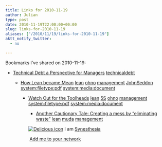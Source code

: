 ```yaml
---
title: Links for 2010-11-19
author: Julian
type: post
date: 2010-11-19T22:00:00+00:00
slug: links-for-2010-11-19 
aliases: ["/2010/11/19/links-for-2010-11-19"]
aktt_notify_twitter:
  - no

---
```

Bookmarks I&#8217;ve shared on 2010-11-19:

  * [Technical Debt a Perspective for Managers][1] 
    [technicaldebt][2] </li> 
    
      * [How Lean became Mean][3] 
        [lean][4] [ohno][5] [management][6] [JohnSeddon][7] [system:filetype:pdf][8] [system:media:document][9] </li> 
        
          * [Watch Out for the Toolheads][10] 
            [lean][4] [5S][11] [ohno][5] [management][6] [system:filetype:pdf][8] [system:media:document][9] </li> 
            
              * [Another Cautionary Tale: Creating a mess by &ldquo;eliminating waste&rdquo;][12] 
                [lean][4] [muda][13] [management][6] </li> </ul> 
                
                <p class="deliciouslink">
                  <a href="https://del.icio.us/synesthesia" title="See all my bookmarks on del.icio.us"><img src="https://www.synesthesia.co.uk/images/deliciousicon.jpg" alt="Delicious icon" /></a>&nbsp;I am <a href="https://del.icio.us/synesthesia" title="See all my bookmarks on del.icio.us">Synesthesia</a>
                </p>
                
                <p class="deliciouslink">
                  <a href="https://del.icio.us/network?add=synesthesia" title="Add me to your del.icio.us network"><img src="https://www.synesthesia.co.uk/images/add.gif" alt="" /></a>&nbsp;<a href="https://del.icio.us/network?add=synesthesia" title="Add me to your del.icio.us network">Add me to your network</a>
                </p>

 [1]: https://www.infoq.com/articles/technical-debt-levison?mkt_tok=3RkMMJWWfF9wsRonuaXAZKXonjHpfsX+6OkqXqGg38431UFwdcjKPmjr1YcFScB0dvycMRAVFZl5nRpdCPOcc45P9PA=
 [2]: https://delicious.com/synesthesia/technicaldebt
 [3]: https://www.systemsthinking.co.uk/6-How-lean-became-mean-final.pdf
 [4]: https://delicious.com/synesthesia/lean
 [5]: https://delicious.com/synesthesia/ohno
 [6]: https://delicious.com/synesthesia/management
 [7]: https://delicious.com/synesthesia/JohnSeddon
 [8]: https://delicious.com/synesthesia/system%3Afiletype%3Apdf
 [9]: https://delicious.com/synesthesia/system%3Amedia%3Adocument
 [10]: https://www.superfactory.com/articles/featured/2007/pdf/0706-seddon-tool-heads.pdf
 [11]: https://delicious.com/synesthesia/5S
 [12]: https://www.estherderby.com/2010/11/creating-a-mess-by-eliminating-waste.html?mkt_tok=3RkMMJWWfF9wsRonuaXAZKXonjHpfsX+6OkqXqGg38431UFwdcjKPmjr1YcFScB0dvycMRAVFZl5nRpdCPOcc45P9PA=
 [13]: https://delicious.com/synesthesia/muda